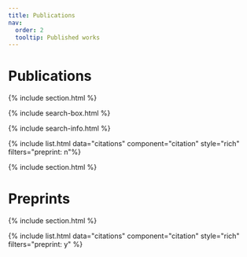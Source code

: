 ```yaml
---
title: Publications
nav:
  order: 2
  tooltip: Published works
---
```


# <i class="fas fa-book-open"></i>  Publications

{% include section.html %}

{% include search-box.html %}

{% include search-info.html %}

{% include list.html data="citations" component="citation" style="rich" filters="preprint: n"%}

{% include section.html %}

# <i class="fas fa-book-open"></i>  Preprints

{% include section.html %}

{% include list.html data="citations" component="citation" style="rich" filters="preprint: y" %}
